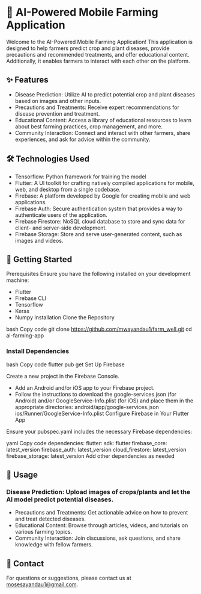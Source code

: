 # 🌾 AI-Powered Mobile Farming Application
Welcome to the AI-Powered Mobile Farming Application! This application is designed to help farmers predict crop and plant diseases, provide precautions and recommended treatments, and offer educational content. Additionally, it enables farmers to interact with each other on the platform.

## ✨ Features
- Disease Prediction: Utilize AI to predict potential crop and plant diseases based on images and other inputs.
- Precautions and Treatments: Receive expert recommendations for disease prevention and treatment.
- Educational Content: Access a library of educational resources to learn about best farming practices, crop management, and more.
- Community Interaction: Connect and interact with other farmers, share experiences, and ask for advice within the community.
## 🛠️ Technologies Used
- Tensorflow: Python framework for training the model
- Flutter: A UI toolkit for crafting natively compiled applications for mobile, web, and desktop from a single codebase.
- Firebase: A platform developed by Google for creating mobile and web applications.
- Firebase Auth: Secure authentication system that provides a way to authenticate users of the application.
- Firebase Firestore: NoSQL cloud database to store and sync data for client- and server-side development.
- Firebase Storage: Store and serve user-generated content, such as images and videos.
## 🚀 Getting Started
Prerequisites
Ensure you have the following installed on your development machine:

- Flutter
- Firebase CLI
- Tensorflow
- Keras
- Numpy
Installation
Clone the Repository

bash
Copy code
git clone https://github.com/mwayandau1/farm_well.git
cd ai-farming-app
### Install Dependencies

bash
Copy code
flutter pub get
Set Up Firebase

Create a new project in the Firebase Console.
- Add an Android and/or iOS app to your Firebase project.
- Follow the instructions to download the google-services.json (for Android) and/or GoogleService-Info.plist (for iOS) and place them in the appropriate directories:
android/app/google-services.json
ios/Runner/GoogleService-Info.plist
Configure Firebase in Your Flutter App

Ensure your pubspec.yaml includes the necessary Firebase dependencies:

yaml
Copy code
dependencies:
  flutter:
    sdk: flutter
  firebase_core: latest_version
  firebase_auth: latest_version
  cloud_firestore: latest_version
  firebase_storage: latest_version
  Add other dependencies as needed


## 📱 Usage
### Disease Prediction: Upload images of crops/plants and let the AI model predict potential diseases.
- Precautions and Treatments: Get actionable advice on how to prevent and treat detected diseases.
- Educational Content: Browse through articles, videos, and tutorials on various farming topics.
- Community Interaction: Join discussions, ask questions, and share knowledge with fellow farmers.


## 📧 Contact
For questions or suggestions, please contact us at mosesayandau1@gmail.com.


